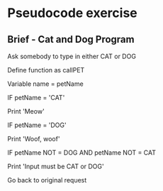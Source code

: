 # Pseudocode exercise
## Brief - Cat and Dog Program

Ask somebody to type in either CAT or DOG

Define function as callPET

Variable name = petName

IF petName = 'CAT'

  Print 'Meow'
  
IF petName = 'DOG'

  Print 'Woof, woof'
  
IF petName NOT = DOG AND petName NOT = CAT
  
  Print 'Input must be CAT or DOG'
  
  Go back to original request
